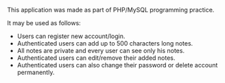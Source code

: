 This application was made as part of PHP/MySQL programming practice.

It may be used as follows:
- Users can register new account/login.
- Authenticated users can add up to 500 characters long notes.
- All notes are private and every user can see only his notes.
- Authenticated users can edit/remove their added notes.
- Authenticated users can also change their password or delete account permanently.